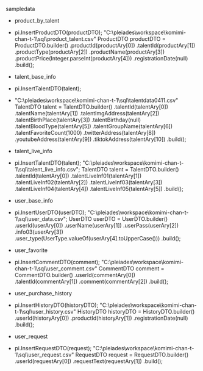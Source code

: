 sampledata

- product_by_talent
- pi.InsertProductDTO(productDTO);
"C:\\pleiades\\workspace\\komimi-chan-t-1\\sql\\product_talent.csv"
ProductDTO productDTO = ProductDTO.builder()
						  .productId(productAry[0])
						  .talentId(productAry[1])
						  .productType(productAry[2])
						  .productName(productAry[3])
						  .productPrice(Integer.parseInt(productAry[4]))
						  .registrationDate(null)
						  .build();



- talent_base_info
- pi.InsertTalentDTO(talent);
- "C:\\pleiades\\workspace\\komimi-chan-t-1\\sql\\talentdata0411.csv"
TalentDTO talent = TalentDTO.builder()
						  .talentId(talentAry[0])
						  .talentName(talentAry[1])
						  .talentImgAddress(talentAry[2])
						  .talentBirthPlace(talentAry[3])
						  .talentBirthday(null)
						  .talentBloodType(talentAry[5])
						  .talentGroupName(talentAry[6])
						  .talentFavoriteCount(1000)
						  .twitterAddress(talentAry[8])
						  .youtubeAddress(talentAry[9])
						  .tiktokAddress(talentAry[10])
						  .build();


- talent_live_info
- pi.InsertTalentDTO(talent);
"C:\\pleiades\\workspace\\komimi-chan-t-1\\sql\\talent_live_info.csv";
TalentDTO talent = TalentDTO.builder()
						  .talentId(talentAry[0])
						  .talentLiveInf01(talentAry[1])
						  .talentLiveInf02(talentAry[2])
						  .talentLiveInf03(talentAry[3])
						  .talentLiveInf04(talentAry[4])
						  .talentLiveInf05(talentAry[5])
						  .build();

- user_base_info
- pi.InsertUserDTO(userDTO);
"C:\\pleiades\\workspace\\komimi-chan-t-1\\sql\\user_data.csv"; 
 UserDTO userDTO = UserDTO.builder()
						  .userId(userAry[0])
						  .userName(userAry[1])
						  .userPass(userAry[2])
						  .info03(userAry[3])
						  .user_type(UserType.valueOf(userAry[4].toUpperCase()))
						  .build();


- user_favorite
- pi.InsertCommentDTO(comment);
"C:\\pleiades\\workspace\\komimi-chan-t-1\\sql\\user_comment.csv"
CommentDTO comment = CommentDTO.builder()
						  .userId(commentAry[0])
						  .talentId(commentAry[1])
						  .comment(commentAry[2])
						  .build();

- user_purchase_history
- pi.InsertHistoryDTO(historyDTO);
"C:\\pleiades\\workspace\\komimi-chan-t-1\\sql\\user_history.csv"
HistoryDTO historyDTO = HistoryDTO.builder()
						  .userId(historyAry[0])
						  .productId(historyAry[1])
						  .registrationDate(null)
						  .build();


- user_request
-  pi.InsertRequestDTO(request);
"C:\\pleiades\\workspace\\komimi-chan-t-1\\sql\\user_request.csv"
						  RequestDTO request = RequestDTO.builder()
						  .userId(requestAry[0])
						  .requestText(requestAry[1])
						  .build();
